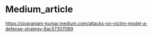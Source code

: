 # Medium_article

https://sivaranjani-kumar.medium.com/attacks-on-victim-model-a-defense-strategy-8ac57307089

